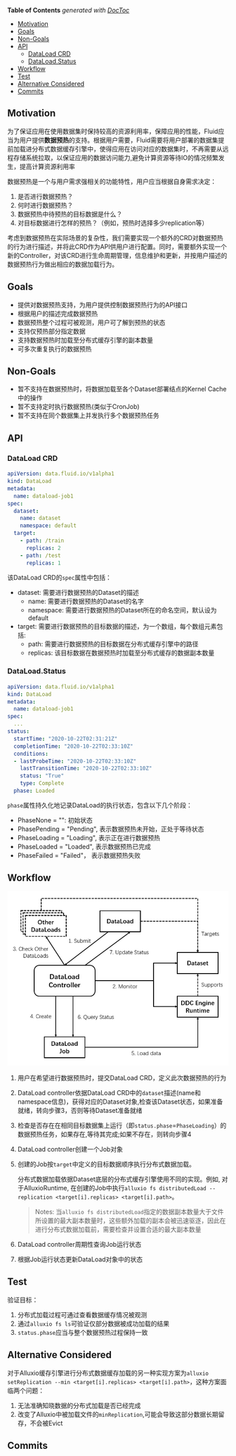 <!-- START doctoc generated TOC please keep comment here to allow auto update -->
<!-- DON'T EDIT THIS SECTION, INSTEAD RE-RUN doctoc TO UPDATE -->
**Table of Contents**  *generated with [DocToc](https://github.com/thlorenz/doctoc)*

- [Motivation](#motivation)
- [Goals](#goals)
- [Non-Goals](#non-goals)
- [API](#api)
  - [DataLoad CRD](#dataload-crd)
  - [DataLoad.Status](#dataloadstatus)
- [Workflow](#workflow)
- [Test](#test)
- [Alternative Considered](#alternative-considered)
- [Commits](#commits)

<!-- END doctoc generated TOC please keep comment here to allow auto update -->

## Motivation

为了保证应用在使用数据集时保持较高的资源利用率，保障应用的性能，Fluid应当为用户提供**数据预热**的支持。根据用户需要，Fluid需要将用户部署的数据集提前加载进分布式数据缓存引擎中，使得应用在访问对应的数据集时，不再需要从远程存储系统拉取，以保证应用的数据访问能力,避免计算资源等待IO的情况频繁发生，提高计算资源利用率

数据预热是一个与用户需求强相关的功能特性，用户应当根据自身需求决定：
1. 是否进行数据预热？
2. 何时进行数据预热？
3. 数据预热中待预热的目标数据是什么？
4. 对目标数据进行怎样的预热？（例如，预热时选择多少replication等）

考虑到数据预热在实际场景的复杂性，我们需要实现一个额外的CRD对数据预热的行为进行描述，并将此CRD作为API供用户进行配置。同时，需要额外实现一个新的Controller，对该CRD进行生命周期管理，信息维护和更新，并按用户描述的数据预热行为做出相应的数据加载行为。

## Goals
- 提供对数据预热支持，为用户提供控制数据预热行为的API接口
- 根据用户的描述完成数据预热
- 数据预热整个过程可被观测，用户可了解到预热的状态
- 支持仅预热部分指定数据
- 支持数据预热时加载至分布式缓存引擎的副本数量
- 可多次重复执行的数据预热

## Non-Goals
- 暂不支持在数据预热时，将数据加载至各个Dataset部署结点的Kernel Cache中的操作
- 暂不支持定时执行数据预热(类似于CronJob)
- 暂不支持在同个数据集上并发执行多个数据预热任务

## API

### DataLoad CRD
```yaml
apiVersion: data.fluid.io/v1alpha1
kind: DataLoad
metadata:
  name: dataload-job1
spec:
  dataset:
    name: dataset
    namespace: default
  target:
    - path: /train
      replicas: 2
    - path: /test
      replicas: 1
```

该DataLoad CRD的`spec`属性中包括：
- dataset: 需要进行数据预热的Dataset的描述
  - name: 需要进行数据预热的Dataset的名字
  - namespace: 需要进行数据预热的Dataset所在的命名空间，默认设为default
- target: 需要进行数据预热的目标数据的描述，为一个数组，每个数组元素包括:
  - path: 需要进行数据预热的目标数据在分布式缓存引擎中的路径
  - replicas: 该目标数据在数据预热时加载至分布式缓存的数据副本数量

### DataLoad.Status
```yaml
apiVersion: data.fluid.io/v1alpha1
kind: DataLoad
metadata:
  name: dataload-job1
spec:
  ...
status:
  startTime: "2020-10-22T02:31:21Z"
  completionTime: "2020-10-22T02:33:10Z"
  conditions:
  - lastProbeTime: "2020-10-22T02:33:10Z"
    lastTransitionTime: "2020-10-22T02:33:10Z"
    status: "True"
    type: Complete
  phase: Loaded
```
`phase`属性持久化地记录DataLoad的执行状态，包含以下几个阶段：
- PhaseNone = "": 初始状态
- PhasePending = "Pending", 表示数据预热未开始，正处于等待状态
- PhaseLoading = "Loading", 表示正在进行数据预热
- PhaseLoaded = "Loaded", 表示数据预热已完成
- PhaseFailed = "Failed"， 表示数据预热失败

## Workflow

![dataload-workflow](images/dataload-workflow.png)

1. 用户在希望进行数据预热时，提交DataLoad CRD，定义此次数据预热的行为

2. DataLoad controller依据DataLoad CRD中的`dataset`描述(name和namespace信息)，获得对应的Dataset对象,检查该Dataset状态，如果准备就绪，转向步骤3，否则等待Dataset准备就绪

3. 检查是否存在在相同目标数据集上运行（即`status.phase`=`PhaseLoading`）的数据预热任务，如果存在,等待其完成;如果不存在，则转向步骤4
   
4. DataLoad controller创建一个Job对象
   
5. 创建的Job按`target`中定义的目标数据顺序执行分布式数据加载。
    
    分布式数据加载依据Dataset底层的分布式缓存引擎使用不同的实现。例如, 对于AlluxioRuntime, 在创建的Job中执行`alluxio fs distributedLoad --replication <target[i].replicas> <target[i].path>`。

    > Notes: 当`alluxio fs distributedLoad`指定的数据副本数量大于文件所设置的最大副本数量时，这些额外加载的副本会被迅速驱逐，因此在进行分布式数据加载前，需要检查并设置合适的最大副本数量

6. DataLoad controller周期性查询Job运行状态

7. 根据Job运行状态更新DataLoad对象中的状态

## Test

验证目标：

1. 分布式加载过程可通过查看数据缓存情况被观测
2. 通过`alluxio fs ls`可验证仅部分数据被成功加载的结果
3. `status.phase`应当与整个数据预热过程保持一致

## Alternative Considered 
对于Alluxio缓存引擎进行分布式数据缓存加载的另一种实现方案为`alluxio setReplication --min <target[i].replicas> <target[i].path>`，这种方案面临两个问题：
  
  1. 无法准确知晓数据的分布式加载是否已经完成
  2. 改变了Alluxio中被加载文件的`minReplication`,可能会导致这部分数据长期留存，不会被Evict

## Commits

